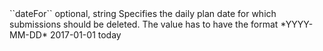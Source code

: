 <tr><td>``dateFor``</td>
	
<td>optional, string</td>

<td>Specifies the daily plan date for which submissions should be deleted.
The value has to have the format *YYYY-MM-DD*</td>
	
<td>2017-01-01</td>
	
<td>today</td>
	
</tr>
